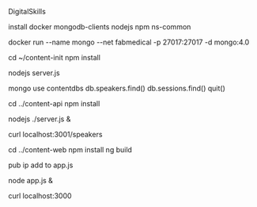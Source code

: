DigitalSkills

install docker mongodb-clients nodejs npm ns-common

docker run --name mongo --net fabmedical -p 27017:27017 -d mongo:4.0

cd ~/content-init
npm install

nodejs server.js

mongo
use contentdbs
db.speakers.find()
db.sessions.find()
quit()

cd ../content-api
npm install

nodejs ./server.js &

curl localhost:3001/speakers

cd ../content-web
npm install
ng build

pub ip add to app.js

node app.js &

curl localhost:3000
